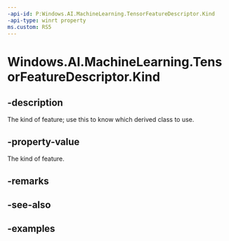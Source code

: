```yaml
---
-api-id: P:Windows.AI.MachineLearning.TensorFeatureDescriptor.Kind
-api-type: winrt property
ms.custom: RS5
---
```


<!-- Property syntax.
public LearningModelFeatureKind Kind { get; }
-->

# Windows.AI.MachineLearning.TensorFeatureDescriptor.Kind

## -description
The kind of feature; use this to know which derived class to use.

## -property-value
The kind of feature.

## -remarks

## -see-also

## -examples
